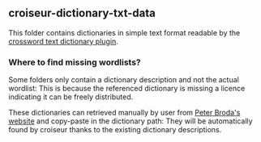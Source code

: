 <!--
SPDX-FileCopyrightText: 2023 Antoine Belvire
SPDX-License-Identifier: GPL-3.0-or-later
-->

## croiseur-dictionary-txt-data

This folder contains dictionaries in simple text format readable by
the [crossword text dictionary plugin](../croiseur-dictionary-txt-plugin).

### Where to find missing wordlists?

Some folders only contain a dictionary description and not the actual wordlist: This is because the referenced
dictionary is missing a licence indicating it can be freely distributed.

These dictionaries can retrieved manually by user
from [Peter Broda's website](https://peterbroda.me/crosswords/wordlist/lists_by_publisher.html) and
copy-paste in the dictionary path: They will be automatically found by croiseur thanks to the existing dictionary
descriptions.
